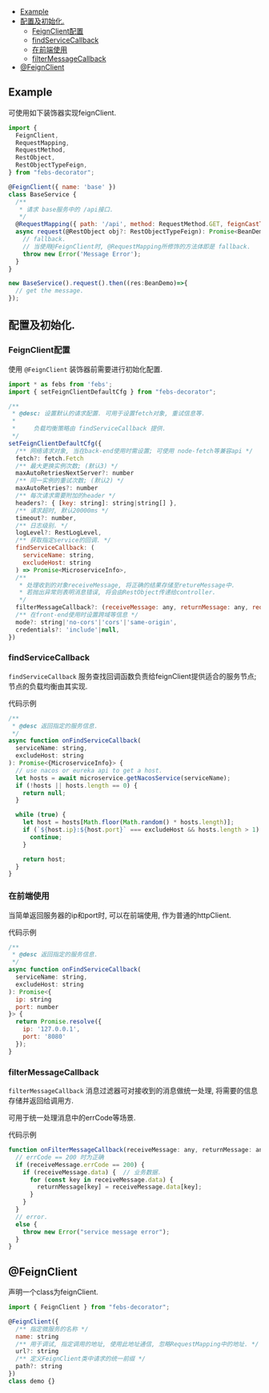 
- [Example](#example)
- [配置及初始化.](#配置及初始化)
  - [FeignClient配置](#feignclient配置)
  - [findServiceCallback](#findservicecallback)
  - [在前端使用](#在前端使用)
  - [filterMessageCallback](#filtermessagecallback)
- [@FeignClient](#feignclient)

## Example

可使用如下装饰器实现feignClient.

```js
import { 
  FeignClient,
  RequestMapping, 
  RequestMethod,
  RestObject,
  RestObjectTypeFeign,
} from "febs-decorator";

@FeignClient({ name: 'base' })
class BaseService {
  /**
   * 请求 base服务中的 /api接口.
   */
  @RequestMapping({ path: '/api', method: RequestMethod.GET, feignCastType:BeanDemo })
  async request(@RestObject obj?: RestObjectTypeFeign): Promise<BeanDemo> {
    // fallback.
    // 当使用@FeignClient时, @RequestMapping所修饰的方法体即是 fallback.
    throw new Error('Message Error');
  }
}

new BaseService().request().then((res:BeanDemo)=>{
  // get the message.
});
```

## 配置及初始化.

### FeignClient配置

使用 `@FeignClient` 装饰器前需要进行初始化配置.

```js
import * as febs from 'febs';
import { setFeignClientDefaultCfg } from "febs-decorator";

/**
 * @desc: 设置默认的请求配置. 可用于设置fetch对象, 重试信息等.
 *
 *     负载均衡策略由 findServiceCallback 提供.
 */
setFeignClientDefaultCfg({
  /** 网络请求对象, 当在back-end使用时需设置; 可使用 node-fetch等兼容api */
  fetch?: fetch.Fetch
  /** 最大更换实例次数; (默认3) */
  maxAutoRetriesNextServer?: number
  /** 同一实例的重试次数; (默认2) */
  maxAutoRetries?: number
  /** 每次请求需要附加的header */
  headers?: { [key: string]: string|string[] },
  /** 请求超时, 默认20000ms */
  timeout?: number,
  /** 日志级别. */
  logLevel?: RestLogLevel,
  /** 获取指定service的回调. */
  findServiceCallback: (
    serviceName: string,
    excludeHost: string
  ) => Promise<MicroserviceInfo>,
  /** 
   * 处理收到的对象receiveMessage, 将正确的结果存储至retureMessage中. 
   * 若抛出异常则表明消息错误, 将会由RestObject传递给controller.
   */
  filterMessageCallback?: (receiveMessage: any, returnMessage: any, requestService: string, requestUrl: string) => void,
  /** 在front-end使用时设置跨域等信息 */
  mode?: string|'no-cors'|'cors'|'same-origin',
  credentials?: 'include'|null,
})
```

### findServiceCallback

`findServiceCallback` 服务查找回调函数负责给feignClient提供适合的服务节点; 节点的负载均衡由其实现.

<summary>代码示例</summary>

```js
/**
 * @desc 返回指定的服务信息.
 */
async function onFindServiceCallback(
  serviceName: string,
  excludeHost: string
): Promise<{MicroserviceInfo}> {
  // use nacos or eureka api to get a host.
  let hosts = await microservice.getNacosService(serviceName);
  if (!hosts || hosts.length == 0) {
    return null;
  }

  while (true) {
    let host = hosts[Math.floor(Math.random() * hosts.length)];
    if (`${host.ip}:${host.port}` === excludeHost && hosts.length > 1) {
      continue;
    }

    return host;
  }
}
```

### 在前端使用

当简单返回服务器的ip和port时, 可以在前端使用, 作为普通的httpClient.

<summary>代码示例</summary>

```js
/**
 * @desc 返回指定的服务信息.
 */
async function onFindServiceCallback(
  serviceName: string,
  excludeHost: string
): Promise<{
  ip: string
  port: number
}> {
  return Promise.resolve({
    ip: '127.0.0.1', 
    port: '8080'
  });
}
```

### filterMessageCallback

`filterMessageCallback` 消息过滤器可对接收到的消息做统一处理, 将需要的信息存储并返回给调用方.

可用于统一处理消息中的errCode等场景.

<summary>代码示例</summary>

```js
function onFilterMessageCallback(receiveMessage: any, returnMessage: any, requestService: string, requestUrl: string) {
  // errCode == 200 时为正确
  if (receiveMessage.errCode == 200) {
    if (receiveMessage.data) {  // 业务数据.
      for (const key in receiveMessage.data) {
        returnMessage[key] = receiveMessage.data[key];
      }
    }
  }
  // error.
  else {
    throw new Error("service message error");
  }
}
```

## @FeignClient

声明一个class为feignClient.

```js
import { FeignClient } from "febs-decorator";

@FeignClient({
  /** 指定微服务的名称 */
  name: string
  /** 用于调试, 指定调用的地址, 使用此地址通信, 忽略RequestMapping中的地址. */
  url?: string
  /** 定义FeignClient类中请求的统一前缀 */
  path?: string
})
class demo {}
```
